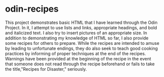 # odin-recipes
This project demonstrates basic HTML that I have learned through the Odin Project. In it, I attempt to use lists and links, appropriate headings, and bold and italicized text. I also try to insert pictures of an appropriate size.
In addition to demonstrating my knowledge of HTML so far, I also provide some recipes for others to prepare. While the recipes are intended to amuse by leading to unfortunate endings, they do also seek to teach good cooking practices by informing of proper techniques at the end of the recipes. Warnings have been provided at the beginning of the recipe in the event that someone does not read through the recipe beforehand or fails to take the title,"Recipes for Disaster," seriously.
